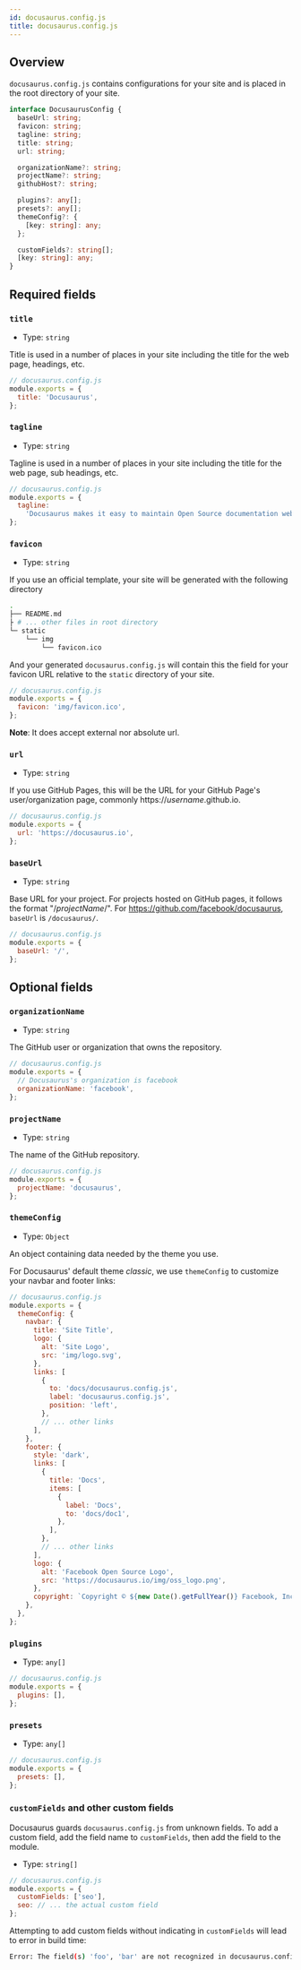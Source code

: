 ```yaml
---
id: docusaurus.config.js
title: docusaurus.config.js
---
```


<!--
  Goal: To serve as a manual for all configurations in docusaurus.config.js
  Should keep the titles to themselves for cleaner link
-->

## Overview

`docusaurus.config.js` contains configurations for your site and is placed in the root directory of your site.

```ts
interface DocusaurusConfig {
  baseUrl: string;
  favicon: string;
  tagline: string;
  title: string;
  url: string;

  organizationName?: string;
  projectName?: string;
  githubHost?: string;

  plugins?: any[];
  presets?: any[];
  themeConfig?: {
    [key: string]: any;
  };

  customFields?: string[];
  [key: string]: any;
}
```

## Required fields

### `title`

- Type: `string`

Title is used in a number of places in your site including the title for the web page, headings, etc.

```js
// docusaurus.config.js
module.exports = {
  title: 'Docusaurus',
};
```

### `tagline`

- Type: `string`

Tagline is used in a number of places in your site including the title for the web page, sub headings, etc.

```js
// docusaurus.config.js
module.exports = {
  tagline:
    'Docusaurus makes it easy to maintain Open Source documentation websites.',
};
```

### `favicon`

- Type: `string`

If you use an official template, your site will be generated with the following directory

```bash
.
├── README.md
├ # ... other files in root directory
└─ static
    └── img
        └── favicon.ico
```

And your generated `docusaurus.config.js` will contain this the field for your favicon URL relative to the `static` directory of your site.

```js
// docusaurus.config.js
module.exports = {
  favicon: 'img/favicon.ico',
};
```

**Note**: It does accept external nor absolute url.

### `url`

<!-- TODO: where else is this used other than GH Pages? -->

- Type: `string`

If you use GitHub Pages, this will be the URL for your GitHub Page's user/organization page, commonly https://_username_.github.io.

```js
// docusaurus.config.js
module.exports = {
  url: 'https://docusaurus.io',
};
```

### `baseUrl`

- Type: `string`

Base URL for your project. For projects hosted on GitHub pages, it follows the format "/_projectName_/". For https://github.com/facebook/docusaurus, `baseUrl` is `/docusaurus/`.

```js
// docusaurus.config.js
module.exports = {
  baseUrl: '/',
};
```

## Optional fields

### `organizationName`

- Type: `string`

The GitHub user or organization that owns the repository.

```js
// docusaurus.config.js
module.exports = {
  // Docusaurus's organization is facebook
  organizationName: 'facebook',
};
```

### `projectName`

- Type: `string`

The name of the GitHub repository.

```js
// docusaurus.config.js
module.exports = {
  projectName: 'docusaurus',
};
```

### `themeConfig`

- Type: `Object`

<!-- TODO: explain that theme configurations will be consumed by the theme, and link to theme doc -->

An object containing data needed by the theme you use.<!--, see [theme configurations](#).-->

For Docusaurus' default theme _classic_, we use `themeConfig` to customize your navbar and footer links:

```js
// docusaurus.config.js
module.exports = {
  themeConfig: {
    navbar: {
      title: 'Site Title',
      logo: {
        alt: 'Site Logo',
        src: 'img/logo.svg',
      },
      links: [
        {
          to: 'docs/docusaurus.config.js',
          label: 'docusaurus.config.js',
          position: 'left',
        },
        // ... other links
      ],
    },
    footer: {
      style: 'dark',
      links: [
        {
          title: 'Docs',
          items: [
            {
              label: 'Docs',
              to: 'docs/doc1',
            },
          ],
        },
        // ... other links
      ],
      logo: {
        alt: 'Facebook Open Source Logo',
        src: 'https://docusaurus.io/img/oss_logo.png',
      },
      copyright: `Copyright © ${new Date().getFullYear()} Facebook, Inc.`,
    },
  },
};
```

### `plugins`

<!-- TODO: configuration for plugins -->

- Type: `any[]`

```js
// docusaurus.config.js
module.exports = {
  plugins: [],
};
```

### `presets`

<!-- TODO: configuration for presets -->

- Type: `any[]`

```js
// docusaurus.config.js
module.exports = {
  presets: [],
};
```

### `customFields` and other custom fields

Docusaurus guards `docusaurus.config.js` from unknown fields. To add a custom field, add the field name to `customFields`, then add the field to the module.

- Type: `string[]`

```js
// docusaurus.config.js
module.exports = {
  customFields: ['seo'],
  seo: // ... the actual custom field
};
```

Attempting to add custom fields without indicating in `customFields` will lead to error in build time:

```bash
Error: The field(s) 'foo', 'bar' are not recognized in docusaurus.config.js
```
